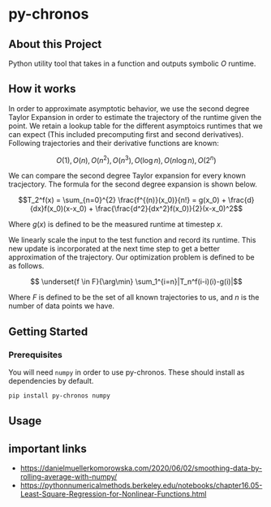 # py-chronos

## About this Project

Python utility tool that takes in a function and outputs symbolic $O$ runtime.

## How it works

In order to approximate asymptotic behavior, we use the second degree Taylor Expansion in order to estimate the trajectory of the runtime given the point. We retain a lookup table for the different asymptoics runtimes that we can expect (This included precomputing first and second derivatives). Following trajectories and their derivative functions are known:

$$ O(1), O(n), O(n^2), O(n^3), O(\log{n}), O(n\log{n}), O(2^n)$$

We can compare the second degree Taylor expansion for every known tracjectory. The formula for the second degree expansion is shown below.

$$T_2^f(x) = \sum_{n=0}^{2} \frac{f^{(n)}(x_0)}{n!} = g(x_0) + \frac{d}{dx}f(x_0)(x-x_0) + \frac{\frac{d^2}{dx^2}f(x_0)}{2}(x-x_0)^2$$

Where $g(x)$ is defined to be the measured runtime at timestep $x$.

We linearly scale the input to the test function and record its runtime. This new update is incorporated at the next time step to get a better approximation of the trajectory. Our optimization problem is defined to be as follows.

$$ \underset{f \in F}{\arg\min} \sum_1^{i=n}|T_n^f(i-i)(i)-g(i)|$$

Where $F$ is defined to be the set of all known trajectories to us, and $n$ is the number of data points we have.

## Getting Started

### Prerequisites

You will need `numpy` in order to use py-chronos. These should install as dependencies by default.

```sh
pip install py-chronos numpy
```

## Usage

## important links

- https://danielmuellerkomorowska.com/2020/06/02/smoothing-data-by-rolling-average-with-numpy/
- https://pythonnumericalmethods.berkeley.edu/notebooks/chapter16.05-Least-Square-Regression-for-Nonlinear-Functions.html